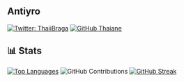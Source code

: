 <h2 width="50">Antiyro</h2>

[![Twitter: ThaiiBraga](https://img.shields.io/twitter/follow/antiyro?style=social)](https://twitter.com/antiyro)
[![GitHub Thaiane](https://img.shields.io/github/followers/antiyro?label=follow&style=social)](https://github.com/antiyro)

## 📊 Stats
[![Top Languages](https://github-readme-stats.vercel.app/api/top-langs/?username=kasarlabs&layout=compact&langs_count=8&theme=dark)](https://github.com/kasarlabs)
![GitHub Contributions](https://github-readme-stats.vercel.app/api?username=kasarlabs&show_icons=true&theme=dark)
[![GitHub Streak](http://github-readme-streak-stats.herokuapp.com?user=kasarlabs&theme=dark)](https://github.com/kasarlabs)